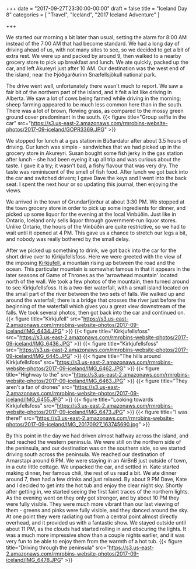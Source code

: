 +++
date = "2017-09-27T23:30:00-00:00"
draft = false
title = "Iceland Day 8"
categories = [ "Travel", "Iceland", "2017 Iceland Adventure" ]

+++

We started our morning a bit later than usual, setting the alarm for 8:00 AM instead of the 7:00 AM that had become standard. We had a long day of driving ahead of us, with not many sites to see, so we decided to get a bit of extra rest. We were up and packed by around 9, then walked to a nearby grocery store to pick up breakfast and lunch. We ate quickly, packed up the car, and left Akureyri just after 10 AM. Our destination was the west end of the island, near the Þjóðgarðurinn Snæfellsjökull national park.

The drive went well, unfortunately there wasn't much to report. We saw a fair bit of the northern part of the island, and it felt a lot like driving in Alberta. We saw a lot of cows being farmed while driving in the morning; sheep farming appeared to be much less common here than in the south. There was a lot of brown, flowing grass, as compared to the mossy green ground cover predominant in the south.
{{< figure title="Group selfie in the car" src="https://s3.us-east-2.amazonaws.com/rmrobins-website-photos/2017-09-iceland/GOPR3369.JPG" >}}

We stopped for lunch at a gas station in Búðardalur after about 3.5 hours of driving. Our lunch was simple - sandwiches that we had picked up in the grocery store in Akureyri. Susan bought some fish jerky in the gas station after lunch - she had been eyeing it up all trip and was curious about the taste. I gave it a try; it wasn't bad, a fishy flavour that was very dry. The taste was reminiscent of the smell of fish food. After lunch we got back into the car and switched drivers; I gave Dave the keys and I went into the back seat. I spent the next hour or so updating this journal, then enjoying the views.

We arrived in the town of Grundarfjörður at about 3:30 PM. We stopped at the town grocery store in order to pick up some ingredients for dinner, and picked up some liquor for the evening at the local Vínbúðin. Just like in Ontario, Iceland only sells liquor through government-run liquor stores. Unlike Ontario, the hours of the Vínbúðin are quite restrictive, so we had to wait until it opened at 4 PM. This gave us a chance to stretch our legs a bit, and nobody was really bothered by the small delay.

After we picked up something to drink, we got back into the car for the short drive over to Kirkjufellsfoss. Here we were greeted with the view of the imposing [Kirkjufell](https://en.wikipedia.org/wiki/Kirkjufell), a mountain rising up between the road and the ocean. This particular mountain is somewhat famous in that it appears in the later seasons of Game of Thrones as the 'arrowhead mountain' located north of the wall. We took a few photos of the mountain, then turned around to see Kirkjufellsfoss. It is a two-tier waterfall, with a small island located on the small part of the river between the two sets of falls. We walked up and around the waterfall; there is a bridge that crosses the river just before the beginning of the waterfall which gives you a great view downstream of the falls. We took several photos, then got back into the car and continued on.
{{< figure title="Kirkjufell" src="https://s3.us-east-2.amazonaws.com/rmrobins-website-photos/2017-09-iceland/IMG_6434.JPG" >}}
{{< figure title="Kirkjufellsfoss" src="https://s3.us-east-2.amazonaws.com/rmrobins-website-photos/2017-09-iceland/IMG_6436.JPG" >}}
{{< figure title="Kirkjufellsfoss" src="https://s3.us-east-2.amazonaws.com/rmrobins-website-photos/2017-09-iceland/IMG_6445.JPG" >}}
{{< figure title="The hills around Kirkjufellsfoss" src="https://s3.us-east-2.amazonaws.com/rmrobins-website-photos/2017-09-iceland/IMG_6462.JPG" >}}
{{< figure title="Highway to the" src="https://s3.us-east-2.amazonaws.com/rmrobins-website-photos/2017-09-iceland/IMG_6463.JPG" >}}
{{< figure title="They aren't a fan of drones" src="https://s3.us-east-2.amazonaws.com/rmrobins-website-photos/2017-09-iceland/IMG_6455.JPG" >}}
{{< figure title="Looking towards Kirkjufellsfoss" src="https://s3.us-east-2.amazonaws.com/rmrobins-website-photos/2017-09-iceland/IMG_6473.JPG" >}}
{{< figure title="I was there!" src="https://s3.us-east-2.amazonaws.com/rmrobins-website-photos/2017-09-iceland/IMG_20170927_163745690.jpg" >}}

By this point in the day we had driven almost halfway across the island, and had reached the western peninsula. We were still on the northern side of the peninsula, and our destination was on the southern side, so we started driving south across the peninsula. We reached our destination of Arnarstapi around 6 PM. We were staying in an AirBnB just outside of town, in a cute little cottage. We unpacked the car, and settled in. Kate started making dinner, her famous chili, the rest of us read a bit. We ate dinner around 7, then had a few drinks and just relaxed. By about 9 PM Dave, Kate and I decided to get into the hot tub and enjoy the clear night sky. Shortly after getting in, we started seeing the first faint traces of the northern lights. As the evening went on they only got stronger, and by about 10 PM they were fully visible. They were much more vibrant than our last viewing of them - greens and pinks were fully visible, and they danced around the sky. At one point they were radiating out from a central point almost directly overhead, and it provided us with a fantastic show. We stayed outside until about 11 PM, as the clouds had started rolling in and obscuring the lights. It was a much more impressive show than a couple nights earlier, and it was very fun to be able to enjoy them from the warmth of a hot tub.
{{< figure title="Driving through the peninsula" src="https://s3.us-east-2.amazonaws.com/rmrobins-website-photos/2017-09-iceland/IMG_6478.JPG" >}}
